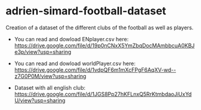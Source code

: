 # adrien-simard-football-dataset
Creation of a dataset of the different clubs of the football as well as players. 

- You can read and dowload ENplayer.csv here: https://drive.google.com/file/d/19p0nCNxX5YmZbqDocMAmbbcuA0KBJe3p/view?usp=sharing

- You can read and dowload worldPlayer.csv here: https://drive.google.com/file/d/1vdpQF6m1mXcFPgF6AqXV-wd--z7G0P0M/view?usp=sharing
- Dataset with all english club: https://drive.google.com/file/d/1JGS8Pp27hKFLnxQ5RrKtmbdaoJiUxYdU/view?usp=sharing
